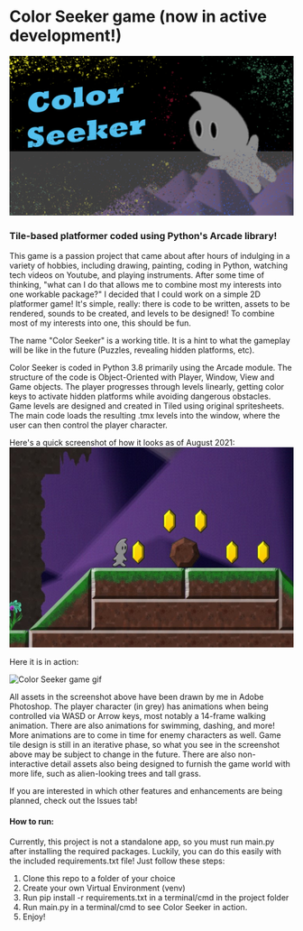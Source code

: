 # Color Seeker game (now in active development!)

![Color Seeker title screen](https://github.com/Krizeon/Color-seeker-game/blob/master/backgrounds/color_seeker_titlescreen.png)
### Tile-based platformer coded using Python's Arcade library!

This game is a passion project that came about after hours of indulging in a variety of hobbies, including drawing, painting, coding in Python, watching tech videos on Youtube, and playing instruments. After some time of thinking, "what can I do that allows me to combine most my interests into one workable package?" I decided that I could work on a simple 2D platformer game! It's simple, really: there is code to be written, assets to be rendered, sounds to be created, and levels to be designed! To combine most of my interests into one, this should be fun.

The name "Color Seeker" is a working title. It is a hint to what the gameplay will be like in the future (Puzzles, revealing hidden platforms, etc). 

Color Seeker is coded in Python 3.8 primarily using the Arcade module. The structure of the code is Object-Oriented with Player, Window, View and Game objects. The player progresses through levels linearly, getting color keys to activate hidden platforms while avoiding dangerous obstacles. Game levels are designed and created in Tiled using original spritesheets. The main code loads the resulting .tmx levels into the window, where the user can then control the player character. 

Here's a quick screenshot of how it looks as of August 2021:
![Color Seeker game screenshot](https://github.com/Krizeon/Color-seeker-game/blob/master/color-seeker-screenshot1.jpg)

Here it is in action:

![Color Seeker game gif](https://github.com/Krizeon/Color-seeker-game/blob/master/gamepreview.gif)

All assets in the screenshot above have been drawn by me in Adobe Photoshop. The player character (in grey) has animations when being controlled via WASD or Arrow keys, most notably a 14-frame walking animation. There are also animations for swimming, dashing, and more! More animations are to come in time for enemy characters as well. Game tile design is still in an iterative phase, so what you see in the screenshot above may be subject to change in the future. There are also non-interactive detail assets also being designed to furnish the game world with more life, such as alien-looking trees and tall grass. 

If you are interested in which other features and enhancements are being planned, check out the Issues tab!

#### How to run:
Currently, this project is not a standalone app, so you must run main.py after installing the required packages. Luckily, you can do this easily with the included requirements.txt file! Just follow these steps:

1) Clone this repo to a folder of your choice
2) Create your own Virtual Environment (venv)
3) Run pip install -r requirements.txt in a terminal/cmd in the project folder
4) Run main.py in a terminal/cmd to see Color Seeker in action.
5) Enjoy!


 
 
